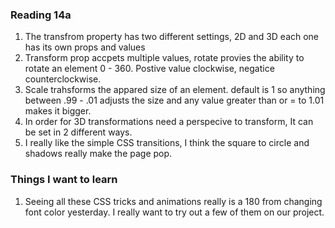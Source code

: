### Reading 14a

1. The transfrom property has two different settings, 2D and 3D each one has its own props and values
2. Transform prop accpets multiple values, rotate provies the ability to rotate an element 0 - 360. Postive value clockwise, negatice counterclockwise. 
3. Scale trahsforms the appared size of an element. default is 1 so anything between .99 - .01 adjusts the size and any value greater than or = to 1.01 makes it bigger.
4. In order for 3D transformations need a perspecive to transform, It can be set in 2 different ways. 
5. I really like the simple CSS transitions, I think the square to circle and shadows really make the page pop.


### Things I want to learn

1. Seeing all these CSS tricks and animations really is a 180 from changing font color yesterday. I really want to try out a few of them on our project. 
